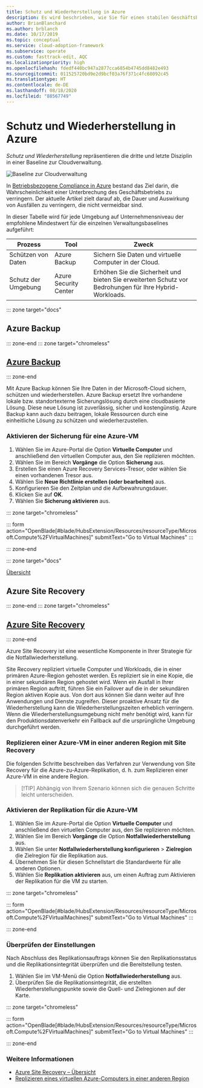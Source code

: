 ```yaml
---
title: Schutz und Wiederherstellung in Azure
description: Es wird beschrieben, wie Sie für einen stabilen Geschäftsbetrieb sorgen, indem Sie die Wiederherstellungsdauer verkürzen und die Wahrscheinlichkeit für Unterbrechungen des Geschäftsbetriebs verringern.
author: BrianBlanchard
ms.author: brblanch
ms.date: 10/17/2019
ms.topic: conceptual
ms.service: cloud-adoption-framework
ms.subservice: operate
ms.custom: fasttrack-edit, AQC
ms.localizationpriority: high
ms.openlocfilehash: fdedf440bc947a2877cca6854b4745dd8482e493
ms.sourcegitcommit: 011525720bd9e2d9bcf03a76f371c4fc68092c45
ms.translationtype: HT
ms.contentlocale: de-DE
ms.lasthandoff: 08/18/2020
ms.locfileid: "88567749"
---
```

<!-- cSpell:ignore siterecovery -->

# <a name="protect-and-recover-in-azure"></a>Schutz und Wiederherstellung in Azure

_Schutz und Wiederherstellung_ repräsentieren die dritte und letzte Disziplin in einer Baseline zur Cloudverwaltung.

![Baseline zur Cloudverwaltung](../../_images/manage/management-baseline.png)

In [Betriebsbezogene Compliance in Azure](./operational-compliance.md) bestand das Ziel darin, die Wahrscheinlichkeit einer Unterbrechung des Geschäftsbetriebs zu verringern. Der aktuelle Artikel zielt darauf ab, die Dauer und Auswirkung von Ausfällen zu verringern, die nicht vermeidbar sind.

In dieser Tabelle wird für jede Umgebung auf Unternehmensniveau der empfohlene Mindestwert für die einzelnen Verwaltungsbaselines aufgeführt:

| Prozess                 | Tool                  | Zweck                                                                                  |
| ----------------------- | --------------------- | ---------------------------------------------------------------------------------------- |
| Schützen von Daten            | Azure Backup          | Sichern Sie Daten und virtuelle Computer in der Cloud.                                          |
| Schutz der Umgebung | Azure Security Center | Erhöhen Sie die Sicherheit und bieten Sie erweiterten Schutz vor Bedrohungen für Ihre Hybrid-Workloads. |

::: zone target="docs"

## <a name="azure-backup"></a>Azure Backup

::: zone-end
::: zone target="chromeless"

## <a name="azure-backup"></a>[Azure Backup](#tab/AzureBackup)

::: zone-end

Mit Azure Backup können Sie Ihre Daten in der Microsoft-Cloud sichern, schützen und wiederherstellen. Azure Backup ersetzt Ihre vorhandene lokale bzw. standortexterne Sicherungslösung durch eine cloudbasierte Lösung. Diese neue Lösung ist zuverlässig, sicher und kostengünstig. Azure Backup kann auch dazu beitragen, lokale Ressourcen durch eine einheitliche Lösung zu schützen und wiederherzustellen.

### <a name="enable-backup-for-an-azure-vm"></a>Aktivieren der Sicherung für eine Azure-VM

1. Wählen Sie im Azure-Portal die Option **Virtuelle Computer** und anschließend den virtuellen Computer aus, den Sie replizieren möchten.
1. Wählen Sie im Bereich **Vorgänge** die Option **Sicherung** aus.
1. Erstellen Sie einen Azure Recovery Services-Tresor, oder wählen Sie einen vorhandenen Tresor aus.
1. Wählen Sie **Neue Richtlinie erstellen (oder bearbeiten)** aus.
1. Konfigurieren Sie den Zeitplan und die Aufbewahrungsdauer.
1. Klicken Sie auf **OK**.
1. Wählen Sie **Sicherung aktivieren** aus.

::: zone target="chromeless"

::: form action="OpenBlade[#blade/HubsExtension/Resources/resourceType/Microsoft.Compute%2FVirtualMachines]" submitText="Go to Virtual Machines" :::

::: zone-end

::: zone target="docs"

[Übersicht](/azure/backup/backup-overview)

## <a name="azure-site-recovery"></a>Azure Site Recovery

::: zone-end
::: zone target="chromeless"

## <a name="azure-site-recovery"></a>[Azure Site Recovery](#tab/siterecovery)

::: zone-end

Azure Site Recovery ist eine wesentliche Komponente in Ihrer Strategie für die Notfallwiederherstellung.

Site Recovery repliziert virtuelle Computer und Workloads, die in einer primären Azure-Region gehostet werden. Es repliziert sie in eine Kopie, die in einer sekundären Region gehostet wird. Wenn ein Ausfall in Ihrer primären Region auftritt, führen Sie ein Failover auf die in der sekundären Region aktiven Kopie aus. Von dort aus können Sie dann weiter auf Ihre Anwendungen und Dienste zugreifen. Dieser proaktive Ansatz für die Wiederherstellung kann die Wiederherstellungszeiten erheblich verringern. Wenn die Wiederherstellungsumgebung nicht mehr benötigt wird, kann für den Produktionsdatenverkehr ein Fallback auf die ursprüngliche Umgebung durchgeführt werden.

### <a name="replicate-an-azure-vm-to-another-region-with-site-recovery"></a>Replizieren einer Azure-VM in einer anderen Region mit Site Recovery

Die folgenden Schritte beschreiben das Verfahren zur Verwendung von Site Recovery für die Azure-zu-Azure-Replikation, d. h. zum Replizieren einer Azure-VM in eine andere Region.
>
> [!TIP]
> Abhängig von Ihrem Szenario können sich die genauen Schritte leicht unterscheiden.
>

### <a name="enable-replication-for-the-azure-vm"></a>Aktivieren der Replikation für die Azure-VM

1. Wählen Sie im Azure-Portal die Option **Virtuelle Computer** und anschließend den virtuellen Computer aus, den Sie replizieren möchten.
1. Wählen Sie im Bereich **Vorgänge** die Option **Notfallwiederherstellung** aus.
1. Wählen Sie unter **Notfallwiederherstellung konfigurieren** > **Zielregion** die Zielregion für die Replikation aus.
1. Übernehmen Sie für diesen Schnellstart die Standardwerte für alle anderen Optionen.
1. Wählen Sie **Replikation aktivieren** aus, um einen Auftrag zum Aktivieren der Replikation für die VM zu starten.

::: zone target="chromeless"

::: form action="OpenBlade[#blade/HubsExtension/Resources/resourceType/Microsoft.Compute%2FVirtualMachines]" submitText="Go to Virtual Machines" :::

::: zone-end

### <a name="verify-settings"></a>Überprüfen der Einstellungen

Nach Abschluss des Replikationsauftrags können Sie den Replikationsstatus und die Replikationsintegrität überprüfen und die Bereitstellung testen.

1. Wählen Sie im VM-Menü die Option **Notfallwiederherstellung** aus.
1. Überprüfen Sie die Replikationsintegrität, die erstellten Wiederherstellungspunkte sowie die Quell- und Zielregionen auf der Karte.

::: zone target="chromeless"

::: form action="OpenBlade[#blade/HubsExtension/Resources/resourceType/Microsoft.Compute%2FVirtualMachines]" submitText="Go to Virtual Machines" :::

::: zone-end

### <a name="learn-more"></a>Weitere Informationen

- [Azure Site Recovery – Übersicht](/azure/site-recovery/site-recovery-overview)
- [Replizieren eines virtuellen Azure-Computers in einer anderen Region](/azure/site-recovery/azure-to-azure-quickstart)
